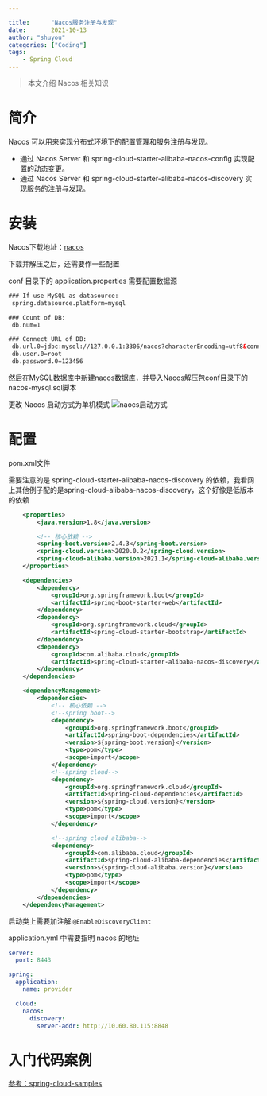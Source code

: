```yaml
---

title:      "Nacos服务注册与发现"
date:       2021-10-13
author: "shuyou"
categories: ["Coding"]
tags:
    - Spring Cloud
---
```


>本文介绍 Nacos 相关知识

# 简介
Nacos 可以用来实现分布式环境下的配置管理和服务注册与发现。

-	通过 Nacos Server 和 spring-cloud-starter-alibaba-nacos-config 实现配置的动态变更。
-	通过 Nacos Server 和 spring-cloud-starter-alibaba-nacos-discovery 实现服务的注册与发现。

# 安装
Nacos下载地址：[nacos](https://github.com/alibaba/nacos/releases)

下载并解压之后，还需要作一些配置

conf 目录下的 application.properties 需要配置数据源

```xml
### If use MySQL as datasource:
 spring.datasource.platform=mysql

### Count of DB:
 db.num=1

### Connect URL of DB:
 db.url.0=jdbc:mysql://127.0.0.1:3306/nacos?characterEncoding=utf8&connectTimeout=1000&socketTimeout=3000&autoReconnect=true&useUnicode=true&useSSL=false&serverTimezone=UTC
 db.user.0=root
 db.password.0=123456
```
然后在MySQL数据库中新建nacos数据库，并导入Nacos解压包conf目录下的nacos-mysql.sql脚本

更改 Nacos 启动方式为单机模式
![naocs启动方式](https://img-blog.csdnimg.cn/5ded6c02ed71487abcc1f9a18a5c9320.png?x-oss-process=image/watermark,type_ZHJvaWRzYW5zZmFsbGJhY2s,shadow_50,text_Q1NETiBA5bCP6Iiffg==,size_20,color_FFFFFF,t_70,g_se,x_16)
# 配置
pom.xml文件

需要注意的是 spring-cloud-starter-alibaba-nacos-discovery 的依赖，我看网上其他例子配的是spring-cloud-alibaba-nacos-discovery，这个好像是低版本的依赖

```xml
	<properties>
		<java.version>1.8</java.version>

		<!-- 核心依赖 -->
		<spring-boot.version>2.4.3</spring-boot.version>
		<spring-cloud.version>2020.0.2</spring-cloud.version>
		<spring-cloud-alibaba.version>2021.1</spring-cloud-alibaba.version>
	</properties>

	<dependencies>
		<dependency>
			<groupId>org.springframework.boot</groupId>
			<artifactId>spring-boot-starter-web</artifactId>
		</dependency>
		<dependency>
			<groupId>org.springframework.cloud</groupId>
			<artifactId>spring-cloud-starter-bootstrap</artifactId>
		</dependency>
		<dependency>
			<groupId>com.alibaba.cloud</groupId>
			<artifactId>spring-cloud-starter-alibaba-nacos-discovery</artifactId>
		</dependency>
	</dependencies>

	<dependencyManagement>
		<dependencies>
			<!-- 核心依赖 -->
			<!--spring boot-->
			<dependency>
				<groupId>org.springframework.boot</groupId>
				<artifactId>spring-boot-dependencies</artifactId>
				<version>${spring-boot.version}</version>
				<type>pom</type>
				<scope>import</scope>
			</dependency>
			<!--spring cloud-->
			<dependency>
				<groupId>org.springframework.cloud</groupId>
				<artifactId>spring-cloud-dependencies</artifactId>
				<version>${spring-cloud.version}</version>
				<type>pom</type>
				<scope>import</scope>
			</dependency>

			<!--spring cloud alibaba-->
			<dependency>
				<groupId>com.alibaba.cloud</groupId>
				<artifactId>spring-cloud-alibaba-dependencies</artifactId>
				<version>${spring-cloud-alibaba.version}</version>
				<type>pom</type>
				<scope>import</scope>
			</dependency>
		</dependencies>
	</dependencyManagement>
```

启动类上需要加注解 `@EnableDiscoveryClient`

application.yml 中需要指明 nacos 的地址

```yaml
server:
  port: 8443

spring:
  application:
    name: provider

  cloud:
    nacos:
      discovery:
        server-addr: http://10.60.80.115:8848

```

# 入门代码案例
[参考：spring-cloud-samples](https://github.com/ZouShuYou/spring-cloud-samples/tree/main/spring-cloud-alibaba-nacos-register)



